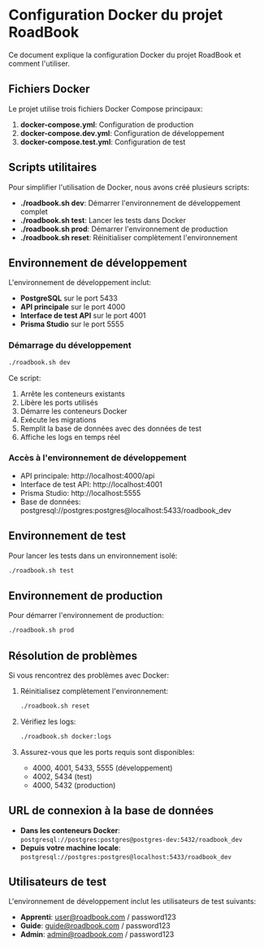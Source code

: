# Configuration Docker du projet RoadBook

Ce document explique la configuration Docker du projet RoadBook et comment l'utiliser.

## Fichiers Docker

Le projet utilise trois fichiers Docker Compose principaux:

1. **docker-compose.yml**: Configuration de production
2. **docker-compose.dev.yml**: Configuration de développement
3. **docker-compose.test.yml**: Configuration de test

## Scripts utilitaires

Pour simplifier l'utilisation de Docker, nous avons créé plusieurs scripts:

- **./roadbook.sh dev**: Démarrer l'environnement de développement complet
- **./roadbook.sh test**: Lancer les tests dans Docker
- **./roadbook.sh prod**: Démarrer l'environnement de production
- **./roadbook.sh reset**: Réinitialiser complètement l'environnement

## Environnement de développement

L'environnement de développement inclut:

- **PostgreSQL** sur le port 5433
- **API principale** sur le port 4000
- **Interface de test API** sur le port 4001
- **Prisma Studio** sur le port 5555

### Démarrage du développement

```bash
./roadbook.sh dev
```

Ce script:
1. Arrête les conteneurs existants
2. Libère les ports utilisés
3. Démarre les conteneurs Docker
4. Exécute les migrations
5. Remplit la base de données avec des données de test
6. Affiche les logs en temps réel

### Accès à l'environnement de développement

- API principale: http://localhost:4000/api
- Interface de test API: http://localhost:4001
- Prisma Studio: http://localhost:5555
- Base de données: postgresql://postgres:postgres@localhost:5433/roadbook_dev

## Environnement de test

Pour lancer les tests dans un environnement isolé:

```bash
./roadbook.sh test
```

## Environnement de production

Pour démarrer l'environnement de production:

```bash
./roadbook.sh prod
```

## Résolution de problèmes

Si vous rencontrez des problèmes avec Docker:

1. Réinitialisez complètement l'environnement:
   ```bash
   ./roadbook.sh reset
   ```

2. Vérifiez les logs:
   ```bash
   ./roadbook.sh docker:logs
   ```

3. Assurez-vous que les ports requis sont disponibles:
   - 4000, 4001, 5433, 5555 (développement)
   - 4002, 5434 (test)
   - 4000, 5432 (production)

## URL de connexion à la base de données

- **Dans les conteneurs Docker**: `postgresql://postgres:postgres@postgres-dev:5432/roadbook_dev`
- **Depuis votre machine locale**: `postgresql://postgres:postgres@localhost:5433/roadbook_dev`

## Utilisateurs de test

L'environnement de développement inclut les utilisateurs de test suivants:

- **Apprenti**: user@roadbook.com / password123
- **Guide**: guide@roadbook.com / password123
- **Admin**: admin@roadbook.com / password123